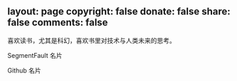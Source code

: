 layout: page
copyright: false
donate: false
share: false
comments: false
---

<link rel="stylesheet" type="text/css" href="css/github_card.css">


<style>
.sf-usercard .sf-avatar img{
    padding: 0;
}
.sf-usercard .sf-avatar span.caption{
    display: none;
}
.card-wrapper{
    margin: 0px auto;
    max-width: 400px;
    padding: 0;
}
@media print, screen and (max-width: 48em) {
    .card-wrapper{
        max-width: 90%;
    }
}
</style>


喜欢读书，尤其是科幻，喜欢书里对技术与人类未来的思考。

SegmentFault 名片

<div class="card-wrapper">
<script src='//w.segmentfault.com/card/1030000000159828.js?w=0&3rd=1&bg=0&bd=DDDDDD&cl=333333&btn=009a61&noBtn=0'></script>
</div>

Github 名片

<div class="card-wrapper">
<div id="github-usercard" user="selfboot"></div>
<script src="js/github_card.js"></script>
</div>


